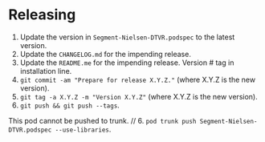 Releasing
========

 1. Update the version in `Segment-Nielsen-DTVR.podspec` to the latest version.
 2. Update the `CHANGELOG.md` for the impending release.
 3. Update the `README.me` for the impending release.  Version # tag in installation line.
 3. `git commit -am "Prepare for release X.Y.Z."` (where X.Y.Z is the new version).
 4. `git tag -a X.Y.Z -m "Version X.Y.Z"` (where X.Y.Z is the new version).
 5. `git push && git push --tags`.
 
 This pod cannot be pushed to trunk.
// 6. `pod trunk push Segment-Nielsen-DTVR.podspec --use-libraries`.
